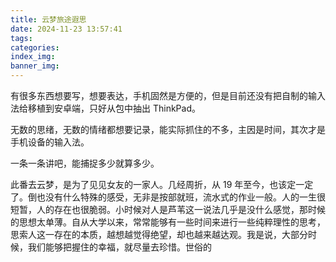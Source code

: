```yaml
---
title: 云梦旅途遐思
date: 2024-11-23 13:57:41
tags:
categories:
index_img:
banner_img:
---
```


有很多东西想要写，想要表达，手机固然是方便的，但是目前还没有把自制的输入法给移植到安卓端，只好从包中抽出 ThinkPad。

无数的思绪，无数的情绪都想要记录，能实际抓住的不多，主因是时间，其次才是手机设备的输入法。

一条一条讲吧，能捕捉多少就算多少。

此番去云梦，是为了见见女友的一家人。几经周折，从 19 年至今，也该定一定了。倒也没有什么特殊的感受，无非是按部就班，流水式的作业一般。人的一生很短暂，人的存在也很脆弱。小时候对人是芦苇这一说法几乎是没什么感觉，那时候的思想太单薄。自从大学以来，常常能够有一些时间来进行一些纯粹理性的思考，思索人这一存在的本质，越想越觉得绝望，却也越来越达观。我是说，大部分时候，我们能够把握住的幸福，就尽量去珍惜。世俗的


